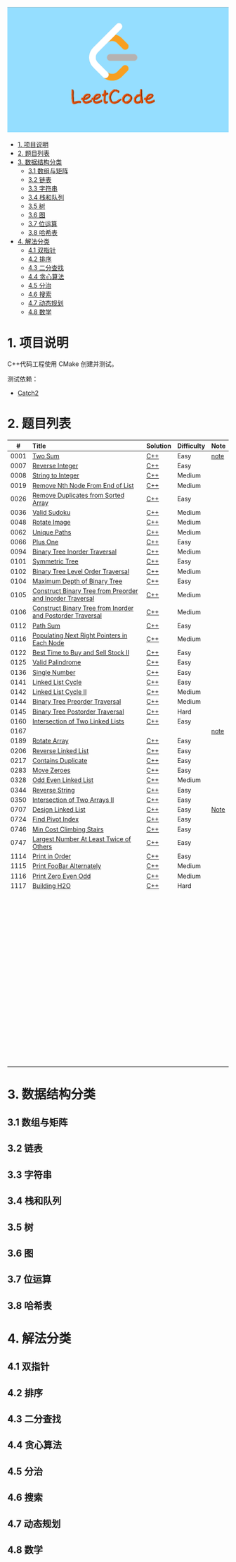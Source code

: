 ![LeetCode](https://github.com/CPythoner/LeetCode/blob/master/cover.png?raw=true)

- [1. 项目说明](#1-项目说明)
- [2. 题目列表](#2-题目列表)
- [3. 数据结构分类](#3-数据结构分类)
  - [3.1 数组与矩阵](#31-数组与矩阵)
  - [3.2 链表](#32-链表)
  - [3.3 字符串](#33-字符串)
  - [3.4 栈和队列](#34-栈和队列)
  - [3.5 树](#35-树)
  - [3.6 图](#36-图)
  - [3.7 位运算](#37-位运算)
  - [3.8 哈希表](#38-哈希表)
- [4. 解法分类](#4-解法分类)
  - [4.1 双指针](#41-双指针)
  - [4.2 排序](#42-排序)
  - [4.3 二分查找](#43-二分查找)
  - [4.4 贪心算法](#44-贪心算法)
  - [4.5 分治](#45-分治)
  - [4.6 搜索](#46-搜索)
  - [4.7 动态规划](#47-动态规划)
  - [4.8 数学](#48-数学)


# 1. 项目说明

C++代码工程使用 CMake 创建并测试。



测试依赖：

- [Catch2](https://github.com/catchorg/Catch2)



# 2. 题目列表

|  #   | Title                                                        | Solution                                                     | Difficulty | Note                                                         |
| :--: | :----------------------------------------------------------- | :----------------------------------------------------------- | :--------- | ------------------------------------------------------------ |
| 0001 | [Two Sum](https://leetcode.com/problems/two-sum/)            | [C++](https://github.com/CPythoner/LeetCode/blob/master/0001.TwoSum/0001.TwoSum.h) | Easy       | [note](./0001.TwoSum/README.md)                              |
| 0007 | [Reverse Integer](https://leetcode.com/problems/reverse-integer/) | [C++](https://github.com/CPythoner/LeetCode/blob/master/0007.ReverseInteger/0007.ReverseInteger.h) | Easy       |                                                              |
| 0008 | [String to Integer](<https://leetcode.com/problems/string-to-integer-atoi/>) | [C++](https://github.com/CPythoner/LeetCode/blob/master/0007.ReverseInteger/0007.ReverseInteger.h) | Medium     |                                                              |
| 0019 | [Remove Nth Node From End of List](https://leetcode.com/problems/remove-nth-node-from-end-of-list/) | [C++](https://github.com/CPythoner/LeetCode/blob/master/0019.RemoveNthNodeFromEndofList/0019.RemoveNthNodeFromEndofList.h) | Medium     |                                                              |
| 0026 | [Remove Duplicates from Sorted Array](https://leetcode.com/problems/remove-duplicates-from-sorted-array/) | [C++](https://github.com/CPythoner/LeetCode/blob/master/0026.RemoveDuplicatesfromSortedArray/0026.RemoveDuplicatesfromSortedArray.h) | Easy       |                                                              |
| 0036 | [Valid Sudoku](https://leetcode.com/problems/valid-sudoku/)  | [C++](https://github.com/CPythoner/LeetCode/blob/master/0036.ValidSudoku/0036.ValidSudoku.h) | Medium     |                                                              |
| 0048 | [Rotate Image](https://leetcode.com/problems/rotate-image/)  | [C++](https://github.com/CPythoner/LeetCode/tree/master/0048.RotateImage) | Medium     |                                                              |
| 0062 | [Unique Paths](https://leetcode.com/problems/unique-paths/)  | [C++](https://github.com/CPythoner/LeetCode/tree/master/0062.UniquePaths/0062.UniquePaths.h) | Medium     |                                                              |
| 0066 | [Plus One](https://leetcode.com/problems/plus-one/)          | [C++](https://github.com/CPythoner/LeetCode/blob/master/0066.PlusOne/0066.PlusOne.h) | Easy       |                                                              |
| 0094 | [Binary Tree Inorder Traversal](https://leetcode.com/problems/binary-tree-inorder-traversal/) | [C++](https://github.com/CPythoner/LeetCode/blob/master/0094.BinaryTreeInorderTraversal/0094.BinaryTreeInorderTraversal.h) | Medium     |                                                              |
| 0101 | [Symmetric Tree](https://leetcode.com/problems/symmetric-tree/) | [C++](https://github.com/CPythoner/LeetCode/blob/master/0101.SymmetricTree/0101.SymmetricTree.h) | Easy       |                                                              |
| 0102 | [Binary Tree Level Order Traversal](https://leetcode.com/problems/binary-tree-level-order-traversal/) | [C++](https://github.com/CPythoner/LeetCode/blob/master/0102.BinaryTreeLevelOrderTraversal/0102.BinaryTreeLevelOrderTraversal.h) | Medium     |                                                              |
| 0104 | [Maximum Depth of Binary Tree](https://leetcode.com/problems/maximum-depth-of-binary-tree/) | [C++](https://github.com/CPythoner/LeetCode/blob/master/0104.MaximumDepthofBinaryTree/0104.MaximumDepthofBinaryTree.h) | Easy       |                                                              |
| 0105 | [Construct Binary Tree from Preorder and Inorder Traversal](https://leetcode.com/problems/construct-binary-tree-from-preorder-and-inorder-traversal/) | [C++](https://github.com/CPythoner/LeetCode/blob/master/0105.ConstructBinaryTreefromPreorderandInorderTraversal/0105.ConstructBinaryTreefromPreorderandInorderTraversal.h) | Medium     |                                                              |
| 0106 | [Construct Binary Tree from Inorder and Postorder Traversal](https://leetcode.com/problems/construct-binary-tree-from-inorder-and-postorder-traversal/) | [C++](https://github.com/CPythoner/LeetCode/blob/master/0106.ConstructBinaryTreefromInorderandPostorderTraversal/0106.ConstructBinaryTreefromInorderandPostorderTraversal.h) | Medium     |                                                              |
| 0112 | [Path Sum](https://leetcode.com/problems/path-sum/)          | [C++](https://github.com/CPythoner/LeetCode/blob/master/0112.PathSum/0112.PathSum.h) | Easy       |                                                              |
| 0116 | [Populating Next Right Pointers in Each Node](https://leetcode.com/problems/populating-next-right-pointers-in-each-node/) | [C++](https://github.com/CPythoner/LeetCode/blob/master/0116.PopulatingNextRightPointersinEachNode/0116.PopulatingNextRightPointersinEachNode.h) | Medium     |                                                              |
| 0122 | [Best Time to Buy and Sell Stock II](https://leetcode.com/problems/best-time-to-buy-and-sell-stock-ii/) | [C++](https://github.com/CPythoner/LeetCode/blob/master/0122.BestTimeToBuyandSellStockII/0122.BestTimetoBuyandSellStockII.h) | Easy       |                                                              |
| 0125 | [Valid Palindrome](https://leetcode.com/problems/valid-palindrome/) | [C++](https://github.com/CPythoner/LeetCode/blob/master/0125.ValidPalindrome/0125.ValidPalindrome.h) | Easy       |                                                              |
| 0136 | [Single Number](https://leetcode.com/problems/single-number/) | [C++](https://github.com/CPythoner/LeetCode/blob/master/0136.SingleNumber/0136.SingleNumber.h) | Easy       |                                                              |
| 0141 | [Linked List Cycle](https://leetcode.com/problems/linked-list-cycle/) | [C++](https://github.com/CPythoner/LeetCode/blob/master/0141.LinkedListCycle/0141.LinkedListCycle.h) | Easy       |                                                              |
| 0142 | [Linked List Cycle II](https://leetcode.com/problems/linked-list-cycle-ii/) | [C++](https://github.com/CPythoner/LeetCode/blob/master/0142.LinkedListCycleII/0142.LinkedListCycleII.h) | Medium     |                                                              |
| 0144 | [Binary Tree Preorder Traversal](https://leetcode.com/problems/binary-tree-preorder-traversal/) | [C++](https://github.com/CPythoner/LeetCode/blob/master/0144.BinaryTreePreorderTraversal/0144.BinaryTreePreorderTraversal.h) | Medium     |                                                              |
| 0145 | [Binary Tree Postorder Traversal](https://leetcode.com/problems/binary-tree-postorder-traversal/) | [C++](https://github.com/CPythoner/LeetCode/blob/master/0145.BinaryTreePostorderTraversal/0145.BinaryTreePostorderTraversal.h) | Hard       |                                                              |
| 0160 | [Intersection of Two Linked Lists](https://leetcode.com/problems/intersection-of-two-linked-lists/) | [C++](https://github.com/CPythoner/LeetCode/blob/master/0160.IntersectionofTwoLinkedLists/0160.IntersectionofTwoLinkedLists.h) | Easy       |                                                              |
| 0167 | []()                                                         |                                                              |            | [note](./0167.TwoSumII/README.md)                            |
| 0189 | [Rotate Array](https://leetcode.com/problems/rotate-array/)  | [C++](https://github.com/CPythoner/LeetCode/blob/master/0189.RotateArray/0189.RotateArray.h) | Easy       |                                                              |
| 0206 | [Reverse Linked List](https://leetcode.com/problems/reverse-linked-list/) | [C++](https://github.com/CPythoner/LeetCode/blob/master/0206.ReverseLinkedList/0206.ReverseLinkedList.h) | Easy       |                                                              |
| 0217 | [Contains Duplicate](https://leetcode.com/problems/contains-duplicate/) | [C++](https://github.com/CPythoner/LeetCode/blob/master/0217.ContainsDuplicate/0217.ContainsDuplicate.h) | Easy       |                                                              |
| 0283 | [Move Zeroes](https://leetcode.com/problems/move-zeroes/)    | [C++](https://github.com/CPythoner/LeetCode/blob/master/0283.MoveZeroes/0283.MoveZeroes.h) | Easy       |                                                              |
| 0328 | [Odd Even Linked List](<https://leetcode.com/problems/odd-even-linked-list/>) | [C++](https://github.com/CPythoner/LeetCode/blob/master/0328.OddEvenLinkedList/0328.OddEvenLinkedList.h) | Medium     |                                                              |
| 0344 | [Reverse String](https://leetcode.com/problems/reverse-string/) | [C++](https://github.com/CPythoner/LeetCode/blob/master/0344.ReverseString/0344.ReverseString.h) | Easy       |                                                              |
| 0350 | [Intersection of Two Arrays II](https://leetcode.com/problems/intersection-of-two-arrays-ii/) | [C++](https://github.com/CPythoner/LeetCode/blob/master/0350.IntersectionofTwoArraysII/0350.IntersectionofTwoArraysII.h) | Easy       |                                                              |
| 0707 | [Design Linked List](https://leetcode.com/problems/design-linked-list/) | [C++](https://github.com/CPythoner/LeetCode/blob/master/0707.DesignLinkedList/0707.DesignLinkedList.h) | Easy       | [Note](https://github.com/CPythoner/LeetCode/tree/master/0707.DesignLinkedList/note) |
| 0724 | [Find Pivot Index](https://leetcode.com/problems/find-pivot-index/) | [C++](https://github.com/CPythoner/LeetCode/blob/master/0724.FindPivotIndex/0724.FindPivotIndex.h) | Easy       |                                                              |
| 0746 | [Min Cost Climbing Stairs](https://leetcode.com/problems/min-cost-climbing-stairs) | [C++](https://github.com/CPythoner/LeetCode/blob/master/0746/0746.MinCostClimbingStairs/0746.MinCostClimbingStairs.h) | Easy       |                                                              |
| 0747 | [Largest Number At Least Twice of Others](https://leetcode.com/problems/largest-number-at-least-twice-of-others/) | [C++](https://github.com/CPythoner/LeetCode/blob/master/0747.LargestNumberAtLeastTwiceofOthers/0747.LargestNumberAtLeastTwiceofOthers.h) | Easy       |                                                              |
| 1114 | [Print in Order](https://leetcode.com/problems/print-in-order/) | [C++](https://github.com/CPythoner/LeetCode/blob/master/1114.PrintinOrder/1114.PrintinOrder.h) | Easy       |                                                              |
| 1115 | [Print FooBar Alternately](https://leetcode-cn.com/problems/print-foobar-alternately) | [C++](https://github.com/CPythoner/LeetCode/blob/master/1115.PrintFooBarAlternately/1115.PrintFooBarAlternately.h) | Medium     |                                                              |
| 1116 | [Print Zero Even Odd](https://leetcode.com/problems/print-zero-even-odd/) | [C++](https://github.com/CPythoner/LeetCode/blob/master/1116.PrintZeroEvenOdd/1116.PrintZeroEvenOdd.h) | Medium     |                                                              |
| 1117 | [Building H2O](https://leetcode.com/problems/building-h2o/)  | [C++](https://github.com/CPythoner/LeetCode/blob/master/1117.BuildingH2O/1117.BuildingH2O.h?1564579372144) | Hard       |                                                              |
|      |                                                              |                                                              |            |                                                              |
|      |                                                              |                                                              |            |                                                              |
|      |                                                              |                                                              |            |                                                              |
|      |                                                              |                                                              |            |                                                              |
|      |                                                              |                                                              |            |                                                              |
|      |                                                              |                                                              |            |                                                              |
|      |                                                              |                                                              |            |                                                              |
|      |                                                              |                                                              |            |                                                              |
|      |                                                              |                                                              |            |                                                              |
|      |                                                              |                                                              |            |                                                              |
|      |                                                              |                                                              |            |                                                              |
|      |                                                              |                                                              |            |                                                              |
|      |                                                              |                                                              |            |                                                              |
|      |                                                              |                                                              |            |                                                              |
|      |                                                              |                                                              |            |                                                              |
|      |                                                              |                                                              |            |                                                              |
|      |                                                              |                                                              |            |                                                              |
|      |                                                              |                                                              |            |                                                              |
|      |                                                              |                                                              |            |                                                              |
|      |                                                              |                                                              |            |                                                              |
|      |                                                              |                                                              |            |                                                              |
|      |                                                              |                                                              |            |                                                              |
|      |                                                              |                                                              |            |                                                              |
|      |                                                              |                                                              |            |                                                              |
|      |                                                              |                                                              |            |                                                              |
|      |                                                              |                                                              |            |                                                              |
|      |                                                              |                                                              |            |                                                              |
|      |                                                              |                                                              |            |                                                              |
|      |                                                              |                                                              |            |                                                              |
|      |                                                              |                                                              |            |                                                              |
|      |                                                              |                                                              |            |                                                              |
|      |                                                              |                                                              |            |                                                              |
|      |                                                              |                                                              |            |                                                              |
|      |                                                              |                                                              |            |                                                              |
|      |                                                              |                                                              |            |                                                              |
|      |                                                              |                                                              |            |                                                              |
|      |                                                              |                                                              |            |                                                              |
|      |                                                              |                                                              |            |                                                              |
|      |                                                              |                                                              |            |                                                              |
|      |                                                              |                                                              |            |                                                              |
|      |                                                              |                                                              |            |                                                              |
|      |                                                              |                                                              |            |                                                              |
|      |                                                              |                                                              |            |                                                              |
|      |                                                              |                                                              |            |                                                              |
|      |                                                              |                                                              |            |                                                              |
|      |                                                              |                                                              |            |                                                              |
|      |                                                              |                                                              |            |                                                              |
|      |                                                              |                                                              |            |                                                              |
|      |                                                              |                                                              |            |                                                              |
|      |                                                              |                                                              |            |                                                              |
|      |                                                              |                                                              |            |                                                              |
|      |                                                              |                                                              |            |                                                              |
|      |                                                              |                                                              |            |                                                              |
|      |                                                              |                                                              |            |                                                              |
|      |                                                              |                                                              |            |                                                              |
|      |                                                              |                                                              |            |                                                              |
|      |                                                              |                                                              |            |                                                              |
|      |                                                              |                                                              |            |                                                              |
|      |                                                              |                                                              |            |                                                              |
|      |                                                              |                                                              |            |                                                              |
|      |                                                              |                                                              |            |                                                              |
|      |                                                              |                                                              |            |                                                              |
|      |                                                              |                                                              |            |                                                              |
|      |                                                              |                                                              |            |                                                              |
|      |                                                              |                                                              |            |                                                              |
|      |                                                              |                                                              |            |                                                              |
|      |                                                              |                                                              |            |                                                              |
|      |                                                              |                                                              |            |                                                              |
|      |                                                              |                                                              |            |                                                              |
|      |                                                              |                                                              |            |                                                              |
|      |                                                              |                                                              |            |                                                              |
|      |                                                              |                                                              |            |                                                              |
|      |                                                              |                                                              |            |                                                              |
|      |                                                              |                                                              |            |                                                              |
|      |                                                              |                                                              |            |                                                              |
|      |                                                              |                                                              |            |                                                              |





# 3. 数据结构分类

## 3.1 数组与矩阵



## 3.2 链表



## 3.3 字符串



## 3.4 栈和队列



## 3.5 树



## 3.6 图



## 3.7 位运算



## 3.8 哈希表





# 4. 解法分类

## 4.1 双指针



## 4.2 排序



## 4.3 二分查找



## 4.4 贪心算法



## 4.5 分治



## 4.6 搜索



## 4.7 动态规划



## 4.8 数学
